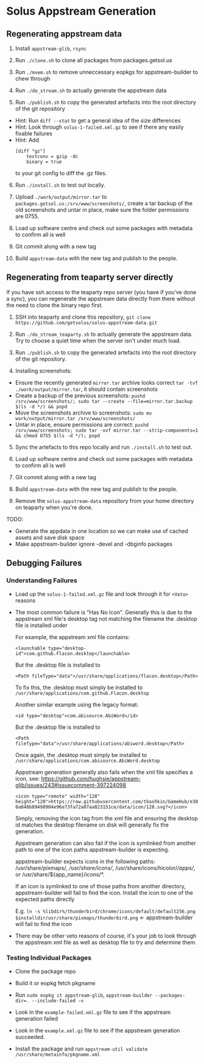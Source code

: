 # Solus Appstream Generation

## Regenerating appstream data

1. Install `appstream-glib`, `rsync`

2. Run `./clone.sh` to clone all packages from packages.getsol.us

3. Run `./mvem.sh` to remove unneccessary eopkgs for appstream-builder to chew through

4. Run `./do_stream.sh` to actually generate the appstream data

5. Run `./publish.sh` to copy the generated artefacts into the root directory of the git repository

- Hint: Run `diff --stat` to get a general idea of the size differences
- Hint: Look through `solus-1-failed.xml.gz` to see if there any easily fixable failures
- Hint: Add
    ```
    [diff "gz"]
        textconv = gzip -dc
        binary = true
    ```
  to your git config to diff the .gz files.

6. Run `./install.sh` to test out locally.

7. Upload `./work/output/mirror.tar` to `packages.getsol.us:/srv/www/screenshots/`, create a tar backup of the old screenshots and untar in place, make sure the folder permissions are 0755.

8. Load up software centre and check out some packages with metadata to confirm all is well

7. Git commit along with a new tag

8. Build `appstream-data` with the new tag and publish to the people.

## Regenerating from teaparty server directly

If you have ssh access to the teaparty repo server (you have if you've done a sync), you can regenerate the appstream data directly from there without the need to clone the binary repo first.

1. SSH into teaparty and clone this repository, `git clone https://github.com/getsolus/solus-appstream-data.git`

2. Run `./do_stream_teaparty.sh` to actually generate the appstream data. Try to choose a quiet time when the server isn't under much load.

3. Run `./publish.sh` to copy the generated artefacts into the root directory of the git repository.

4. Installing screenshots:
  - Ensure the recently generated `mirror.tar` archive looks correct `tar -tvf ./work/output/mirror.tar`, it should contain screenshots
  - Create a backup of the previous screenshots: `pushd /srv/www/screenshots/; sudo tar --create --file=mirror.tar.backup $(ls -d */) && popd`
  - Move the screenshots archive to screenshots: `sudo mv work/output/mirror.tar /srv/www/screenshots/`
  - Untar in place, ensure permissions are correct: `pushd /srv/www/screenshots; sudo tar -xvf mirror.tar --strip-components=1 && chmod 0755 $(ls -d */); popd`

5. Sync the artefacts to this repo locally and run `./install.sh` to test out.

6. Load up software centre and check out some packages with metadata to confirm all is well

7. Git commit along with a new tag

8. Build `appstream-data` with the new tag and publish to the people.

9. Remove the `solus-appstream-data` repository from your home directory on teaparty when you're done.

TODO:
  - Generate the appdata in one location so we can make use of cached assets and save disk space
  - Make appstream-builder ignore -devel and -dbginfo packages

## Debugging Failures

### Understanding Failures

- Load up the `solus-1-failed.xml.gz` file and look through it for `<Veto>` reasons

- The most common failure is "Has No Icon". Generally this is due to the appstream xml file's desktop tag not matching the filename the .desktop file is installed under

  For example, the appstream xml file contains:

    `<launchable type="desktop-id">com.github.Flacon.desktop</launchable>`

    But the .desktop file is installed to

    `<Path fileType="data">/usr/share/applications/flacon.desktop</Path>`

    To fix this, the .desktop must simply be installed to `/usr/share/applications/com.github.Flacon.desktop`

  Another similar example using the legacy format:

    `<id type="desktop">com.abisource.AbiWord</id>`

    But the .desktop file is installed to

    `<Path fileType="data">/usr/share/applications/abiword.desktop</Path>`

    Once again, the .desktop must simply be installed to `/usr/share/applications/com.abisource.AbiWord.desktop`

  Appstream generation generally also fails when the xml file specifies a icon, see: https://github.com/hughsie/appstream-glib/issues/243#issuecomment-397224098

    `<icon type="remote" width="128" height="128">https://raw.githubusercontent.com/tkashkin/GameHub/e380a848b89498904e96e73fa72a07aa823151ce/data/icon/128.svg?</icon>`

    Simply, removing the icon tag from the xml file and ensuring the desktop id matches the desktop filename on disk will generally fix the generation.

  Appstream generation can also fail if the icon is symlinked from another path to one of the icon paths appstream-builder is expecting.

    appstream-builder expects icons in the following paths: /usr/share/pixmaps/*, /usr/share/icons/*, /usr/share/icons/hicolor/*/apps/*, or /usr/share/${app_name}/icons/*.

    If an icon is symlinked to one of those paths from another directory, appstream-builder will fail to find the icon. Install the icon to one of the expected paths directly

    E.g. `ln -s %libdir%/thunderbird/chrome/icons/default/default256.png $installdir/usr/share/pixmaps/thunderbird.png` <- appstream-builder will fail to find the icon

- There may be other veto reasons of course, it's your job to look through the appstream xml file as well as desktop file to try and determine them.

### Testing Individual Packages

- Clone the package repo

- Build it or eopkg fetch pkgname

- Run `sudo eopkg it appstream-glib`, `appstream-builder --packages-dir=. --include-failed -v`

- Look in the `example-failed.xml.gz` file to see if the appstream generation failed

- Look in the `example.xml.gz` file to see if the appstream generation succeeded.

- Install the package and run `appstream-util validate /usr/share/metainfo/pkgname.xml`
